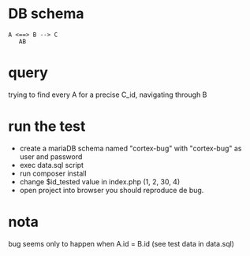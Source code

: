 # DB schema
```
A <==> B --> C  
   AB  
```

# query
trying to find every A for a precise C_id, navigating through B


# run the test
- create a mariaDB schema named "cortex-bug" with "cortex-bug" as user and password
- exec data.sql script
- run composer install
- change $id_tested value in index.php (1, 2, 30, 4)
- open project into browser
you should reproduce de bug.


# nota
bug seems only to happen when A.id = B.id (see test data in data.sql)
